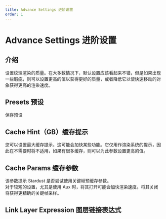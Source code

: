 ```yaml
---
title: Advance Settings 进阶设置
order: 1
---
```


# Advance Settings 进阶设置

## 介绍

设置纹理渲染的质量。在大多数情况下，默认设置应该看起来不错，但是如果出现一些瑕疵，则可以设置更高的值以获得更好的质量，或者降低它以使快速移动的对象获得更高的渲染速度。

## Presets 预设

保存预设

## Cache Hint（GB）缓存提示

您可以设置最大缓存提示。这可能会加快某些功能。它仅用作渲染系统的提示，因此在不需要时将不适用，如果有很多缓存，则可以为此参数设置更高的值。

## Cache Params 缓存参数

该参数提示 Stardust 是否尝试使用关键帧预缓存参数。  
对于较短的设置，尤其是使用 Aux 时，将其打开可能会加快渲染速度。将其关闭将获得更精确的关键帧采样。

## Link Layer Expression 图层链接表达式
